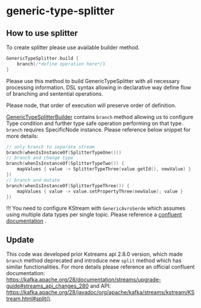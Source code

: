 # generic-type-splitter

## How to use splitter

To create splitter please use available builder method.

```kotlin
GenericTypeSplitter.build {
    branch(/*define operation here*/)
}
```

Please use this method to build GenericTypeSplitter with all necessary processing information.
DSL syntax allowing in declarative way define flow of branching and sentential operations.

Please node, that order of execution will preserve order of definition.

[GenericTypeSplitterBuilder](./src/main/kotlin/com/djeremy/splitter/GenericTypeSplitterBuilder.kt) contains
`branch` method allowing us to configure Type condition and further type safe operation performing on that type.
`branch` requires SpecificNode instance. Please reference below snippet for more details:

```kotlin
// only branch to separate stream
branch(whenIsInstanceOf(SplitterTypeOne()))
// branch and change type
branch(whenIsInstanceOf(SplitterTypeTwo()) {
    mapValues { value -> SplitterTypeThree(value.getId(), newValue) }
})
// branch and mutate
branch(whenIsInstanceOf(SplitterTypeThree()) {
    mapValues { value -> value.setPropertyThree(newValue); value }
})

```


!!! You need to configure KStream with `GenericAvroSerde` which assumes using multiple data types per single topic. Please
reference
a [confluent documentation](https://docs.confluent.io/platform/current/streams/developer-guide/config-streams.html#default-value-serde)
. 


## Update

This code was developed prior Kstreams api 2.8.0 version, which made
`branch` method deprecated and introduce new `split` method which has similar functionalities. 
For more details please reference an official confluent documentation:
https://kafka.apache.org/28/documentation/streams/upgrade-guide#streams_api_changes_280
and API: https://kafka.apache.org/28/javadoc/org/apache/kafka/streams/kstream/KStream.html#split().


